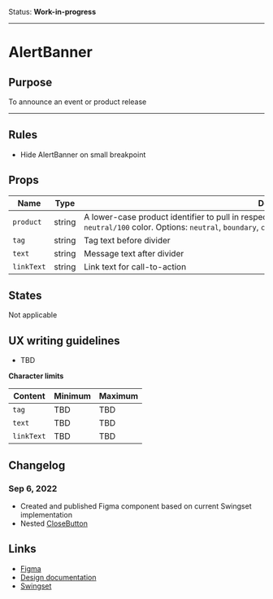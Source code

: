 Status: **Work-in-progress**

---

# AlertBanner

## Purpose

To announce an event or product release

---

## Rules

- Hide AlertBanner on small breakpoint

## Props

| Name       | Type   | Description                                                                                                                                                                                                                |
| ---------- | ------ | -------------------------------------------------------------------------------------------------------------------------------------------------------------------------------------------------------------------------- |
| `product`  | string | A lower-case product identifier to pull in respective theme colors. The default is `neutral` `neutral/100` color. Options: `neutral`, `boundary`, `consul`, `nomad`, `packer`, `terraform`, `vault`, `vagrant`, `waypoint` |
| `tag`      | string | Tag text before divider                                                                                                                                                                                                    |
| `text`     | string | Message text after divider                                                                                                                                                                                                 |
| `linkText` | string | Link text for call-to-action                                                                                                                                                                                               |

## States

Not applicable

## UX writing guidelines

- TBD

**Character limits**

| Content    | Minimum | Maximum |
| ---------- | ------- | ------- |
| `tag`      | TBD     | TBD     |
| `text`     | TBD     | TBD     |
| `linkText` | TBD     | TBD     |

## Changelog

### Sep 6, 2022

- Created and published Figma component based on current Swingset implementation
- Nested [CloseButton](https://hashicorp-wpl-documentation.vercel.app/components/close-button)

## Links

- [Figma](https://www.figma.com/file/7cYgDM618stjYUHDqAfRec/Components?node-id=2749%3A11517)
- [Design documentation](https://hashicorp-wpl-documentation.vercel.app/components/alert-banner)
- [Swingset](https://react-components.vercel.app/components/alertbanner)
